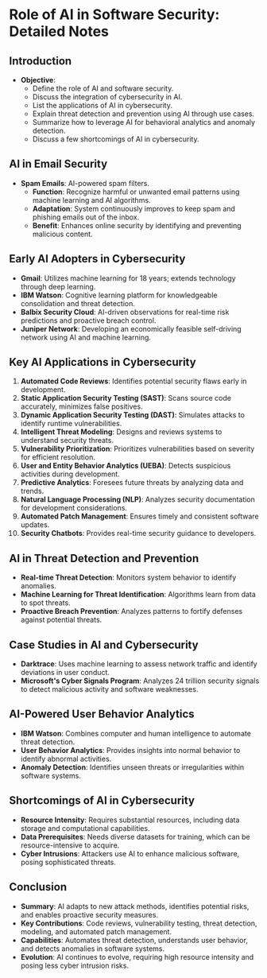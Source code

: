 
# Role of AI in Software Security: Detailed Notes

## Introduction
- **Objective**: 
  - Define the role of AI and software security.
  - Discuss the integration of cybersecurity in AI.
  - List the applications of AI in cybersecurity.
  - Explain threat detection and prevention using AI through use cases.
  - Summarize how to leverage AI for behavioral analytics and anomaly detection.
  - Discuss a few shortcomings of AI in cybersecurity.

## AI in Email Security
- **Spam Emails**: AI-powered spam filters.
  - **Function**: Recognize harmful or unwanted email patterns using machine learning and AI algorithms.
  - **Adaptation**: System continuously improves to keep spam and phishing emails out of the inbox.
  - **Benefit**: Enhances online security by identifying and preventing malicious content.

## Early AI Adopters in Cybersecurity
- **Gmail**: Utilizes machine learning for 18 years; extends technology through deep learning.
- **IBM Watson**: Cognitive learning platform for knowledgeable consolidation and threat detection.
- **Balbix Security Cloud**: AI-driven observations for real-time risk predictions and proactive breach control.
- **Juniper Network**: Developing an economically feasible self-driving network using AI and machine learning.

## Key AI Applications in Cybersecurity
1. **Automated Code Reviews**: Identifies potential security flaws early in development.
2. **Static Application Security Testing (SAST)**: Scans source code accurately, minimizes false positives.
3. **Dynamic Application Security Testing (DAST)**: Simulates attacks to identify runtime vulnerabilities.
4. **Intelligent Threat Modeling**: Designs and reviews systems to understand security threats.
5. **Vulnerability Prioritization**: Prioritizes vulnerabilities based on severity for efficient resolution.
6. **User and Entity Behavior Analytics (UEBA)**: Detects suspicious activities during development.
7. **Predictive Analytics**: Foresees future threats by analyzing data and trends.
8. **Natural Language Processing (NLP)**: Analyzes security documentation for development considerations.
9. **Automated Patch Management**: Ensures timely and consistent software updates.
10. **Security Chatbots**: Provides real-time security guidance to developers.

## AI in Threat Detection and Prevention
- **Real-time Threat Detection**: Monitors system behavior to identify anomalies.
- **Machine Learning for Threat Identification**: Algorithms learn from data to spot threats.
- **Proactive Breach Prevention**: Analyzes patterns to fortify defenses against potential threats.

## Case Studies in AI and Cybersecurity
- **Darktrace**: Uses machine learning to assess network traffic and identify deviations in user conduct.
- **Microsoft's Cyber Signals Program**: Analyzes 24 trillion security signals to detect malicious activity and software weaknesses.

## AI-Powered User Behavior Analytics
- **IBM Watson**: Combines computer and human intelligence to automate threat detection.
- **User Behavior Analytics**: Provides insights into normal behavior to identify abnormal activities.
- **Anomaly Detection**: Identifies unseen threats or irregularities within software systems.

## Shortcomings of AI in Cybersecurity
- **Resource Intensity**: Requires substantial resources, including data storage and computational capabilities.
- **Data Prerequisites**: Needs diverse datasets for training, which can be resource-intensive to acquire.
- **Cyber Intrusions**: Attackers use AI to enhance malicious software, posing sophisticated threats.

## Conclusion
- **Summary**: AI adapts to new attack methods, identifies potential risks, and enables proactive security measures.
- **Key Contributions**: Code reviews, vulnerability testing, threat detection, modeling, and automated patch management.
- **Capabilities**: Automates threat detection, understands user behavior, and detects anomalies in software systems.
- **Evolution**: AI continues to evolve, requiring high resource intensity and posing less cyber intrusion risks.

